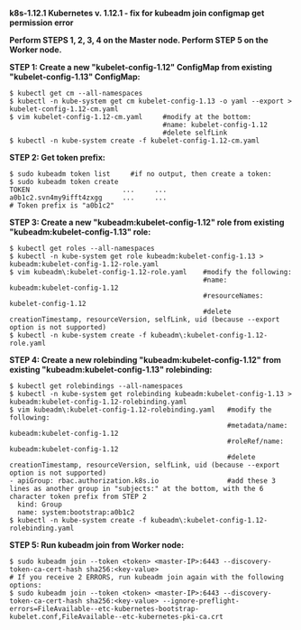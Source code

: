 <b> k8s-1.12.1 </b>
<b> Kubernetes v. 1.12.1 - fix for kubeadm join configmap get permission error </b>

<b> Perform STEPS 1, 2, 3, 4 on the Master node. </b>
<b> Perform STEP 5 on the Worker node. </b>

<b> STEP 1: Create a new "kubelet-config-1.12" ConfigMap from existing "kubelet-config-1.13" ConfigMap: </b>

    $ kubectl get cm --all-namespaces
    $ kubectl -n kube-system get cm kubelet-config-1.13 -o yaml --export > kubelet-config-1.12-cm.yaml
    $ vim kubelet-config-1.12-cm.yaml     #modify at the bottom:
                                          #name: kubelet-config-1.12
                                          #delete selfLink
    $ kubectl -n kube-system create -f kubelet-config-1.12-cm.yaml

<b> STEP 2: Get token prefix: </b>

    $ sudo kubeadm token list     #if no output, then create a token:
    $ sudo kubeadm token create
    TOKEN                       ...		...
    a0b1c2.svn4my9ifft4zxgg     ...		...
    # Token prefix is "a0b1c2"
    
<b> STEP 3: Create a new "kubeadm:kubelet-config-1.12" role from existing "kubeadm:kubelet-config-1.13" role: </b>

    $ kubectl get roles --all-namespaces
    $ kubectl -n kube-system get role kubeadm:kubelet-config-1.13 > kubeadm:kubelet-config-1.12-role.yaml
    $ vim kubeadm\:kubelet-config-1.12-role.yaml    #modify the following:
                                                    #name: kubeadm:kubelet-config-1.12
                                                    #resourceNames: kubelet-config-1.12
                                                    #delete creationTimestamp, resourceVersion, selfLink, uid (because --export option is not supported)	
    $ kubectl -n kube-system create -f kubeadm\:kubelet-config-1.12-role.yaml

<b> STEP 4: Create a new rolebinding "kubeadm:kubelet-config-1.12" from existing "kubeadm:kubelet-config-1.13" rolebinding: </b>

    $ kubectl get rolebindings --all-namespaces
    $ kubectl -n kube-system get rolebinding kubeadm:kubelet-config-1.13 > kubeadm:kubelet-config-1.12-rolebinding.yaml
    $ vim kubeadm\:kubelet-config-1.12-rolebinding.yaml   #modify the following:
                                                          #metadata/name: kubeadm:kubelet-config-1.12
                                                          #roleRef/name: kubeadm:kubelet-config-1.12
                                                          #delete creationTimestamp, resourceVersion, selfLink, uid (because --export option is not supported)
    - apiGroup: rbac.authorization.k8s.io                 #add these 3 lines as another group in "subjects:" at the bottom, with the 6 character token prefix from STEP 2
      kind: Group
      name: system:bootstrap:a0b1c2	
    $ kubectl -n kube-system create -f kubeadm\:kubelet-config-1.12-rolebinding.yaml

<b> STEP 5: Run kubeadm join from Worker node: </b>

    $ sudo kubeadm join --token <token> <master-IP>:6443 --discovery-token-ca-cert-hash sha256:<key-value> 
    # If you receive 2 ERRORS, run kubeadm join again with the following options:
    $ sudo kubeadm join --token <token> <master-IP>:6443 --discovery-token-ca-cert-hash sha256:<key-value> --ignore-preflight-errors=FileAvailable--etc-kubernetes-bootstrap-kubelet.conf,FileAvailable--etc-kubernetes-pki-ca.crt
  
